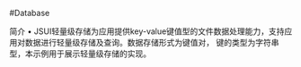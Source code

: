 #Database

简介 • JSUI轻量级存储为应用提供key-value键值型的文件数据处理能力，支持应用对数据进行轻量级存储及查询。数据存储形式为键值对，
键的类型为字符串型，本示例用于展示轻量级存储的实现。